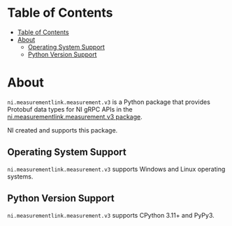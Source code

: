 # Table of Contents

- [Table of Contents](#table-of-contents)
- [About](#about)
  - [Operating System Support](#operating-system-support)
  - [Python Version Support](#python-version-support)

# About

`ni.measurementlink.measurement.v3` is a Python package that provides Protobuf data types for NI gRPC APIs in the [ni.measurementlink.measurement.v3 package](https://github.com/ni/ni-apis/tree/main/ni/measurementlink.measurement.v3).

NI created and supports this package.

## Operating System Support

`ni.measurementlink.measurement.v3` supports Windows and Linux operating systems.

## Python Version Support

`ni.measurementlink.measurement.v3` supports CPython 3.11+ and PyPy3.
